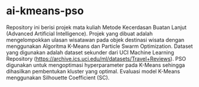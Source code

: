 # ai-kmeans-pso
Repository ini berisi projek mata kuliah Metode Kecerdasan Buatan Lanjut (Advanced Artificial Intelligence). Projek yang dibuat adalah mengelompokkan ulasan wisatawan pada objek destinasi wisata dengan menggunakan Algoritma K-Means dan Particle Swarm Optimization. Dataset yang digunakan adalah dataset sekunder dari UCI Machine Learning Repository (https://archive.ics.uci.edu/ml/datasets/Travel+Reviews). PSO digunakan untuk mengoptimasi hyperparameter pada K-Means sehingga dihasilkan pembentukan kluster yang optimal. Evaluasi model K-Means menggunakan Silhouette Coefficient (SC).
